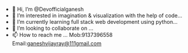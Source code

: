 - 👋 Hi, I’m @Devofficialganesh
- 👀 I’m interested in imagination & visualization with the help of code...
- 🌱 I’m currently learning full stack web development using python...
- 💞️ I’m looking to collaborate on ...
- 📫 How to reach me ...
Mob:9137396558
Email:ganeshvijayray@111gmail.com

<!---
Devofficialganesh/Devofficialganesh is a ✨ special ✨ repository because its `README.md` (this file) appears on your GitHub profile.
You can click the Preview link to take a look at your changes.
--->
